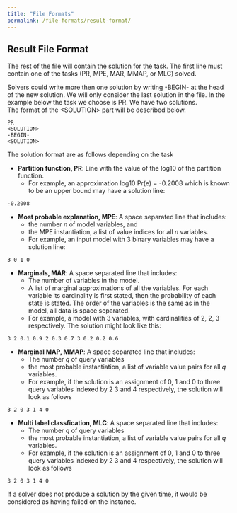 ```yaml
---
title: "File Formats"
permalink: /file-formats/result-format/
---
```


## Result File Format

The rest of the file will contain the solution for the task. 
The first line must contain one of the tasks (PR, MPE, MAR, MMAP, or MLC) solved. 

Solvers could write more then one solution by writing -BEGIN- at the head of the new solution. 
We will only consider the last solution in the file. 
In the example below the task we choose is PR. 
We have two solutions.<br/>
The format of the &lt;SOLUTION&gt; part will be described below.

```
PR
<SOLUTION>
-BEGIN-
<SOLUTION>
```

The solution format are as follows depending on the task

* **Partition function, PR**: Line with the value of the log10 of the partition function. 
  * For example, an approximation log10 Pr(e) = -0.2008 which is known to be an upper bound may have a solution line:
```
-0.2008
```

* **Most probable explanation, MPE**: A space separated line that includes:
    * the number _n_ of model variables, and
    * the MPE instantiation, a list of value indices for all _n_ variables.  
    * For example, an input model with 3 binary variables may have a solution line:
```
3 0 1 0
```

* **Marginals, MAR**: A space separated line that includes:
    * The number of variables in the model.
    * A list of marginal approximations of all the variables. For each variable its cardinality is first stated, then the probability of each state is stated. The order of the variables is the same as in the model, all data is space separated.
    * For example, a model with 3 variables, with cardinalities of 2, 2, 3 respectively. The solution might look like this:
```
3 2 0.1 0.9 2 0.3 0.7 3 0.2 0.2 0.6
```

* **Marginal MAP, MMAP**: A space separated line that includes:
    * The number _q_ of query variables
    * the most probable instantiation, a list of variable value pairs for all _q_ variables.
    * For example, if the solution is an assignment of 0, 1 and 0 to three query variables indexed by 2 3 and 4 respectively, the solution will look as follows
```
3 2 0 3 1 4 0
```

* **Multi label classfication, MLC**: A space separated line that includes:
    * The number _q_ of query variables
    * the most probable instantiation, a list of variable value pairs for all _q_ variables.
    * For example, if the solution is an assignment of 0, 1 and 0 to three query variables indexed by 2 3 and 4 respectively, the solution will look as follows
```
3 2 0 3 1 4 0
```

If a solver does not produce a solution by the given time, it would be considered as having failed on the instance.
